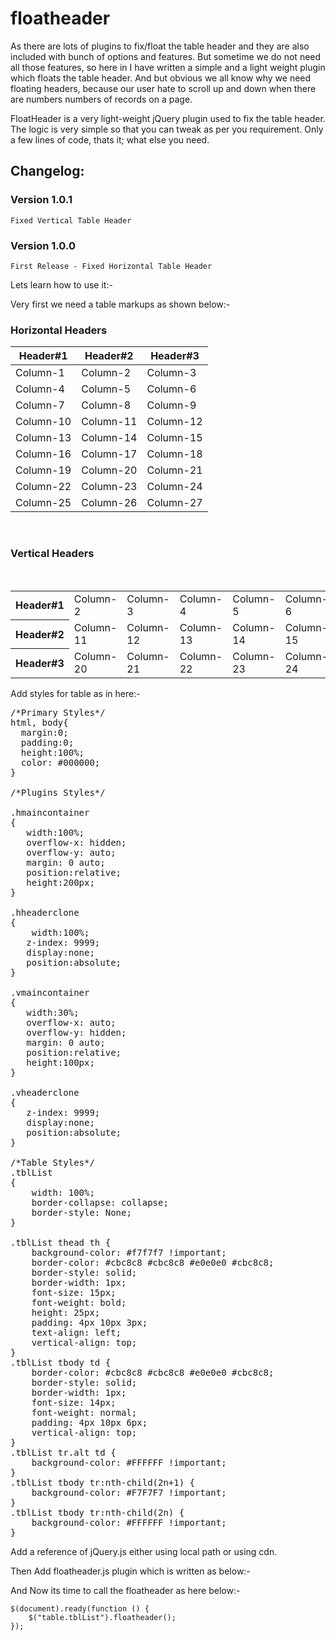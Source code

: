 # floatheader
As there are lots of plugins to fix/float the table header and they are also included with bunch of options and features. But sometime we do not need all those features, so here in I have written a simple and a light weight plugin which floats the table header. And but obvious we all know why we need floating headers, because our user hate to scroll up and down when there are numbers numbers of records on a page.

FloatHeader is a very light-weight jQuery plugin used to fix the table header. The logic is very simple so that you can tweak as per you requirement. Only a few lines of code, thats it; what else you need.

<h2>Changelog:</h2>
<h3>Version 1.0.1</h3>

    Fixed Vertical Table Header

<h3>Version 1.0.0</h3>

    First Release - Fixed Horizontal Table Header


Lets learn how to use it:-

Very first we need a table markups as shown below:-

<h3>Horizontal Headers</h3>
<table class="tblList" width="100%" cellpadding="2" cellspacing="2">
<thead>
<tr>
<th>
Header#1
</th>
<th>
Header#2
</th>
<th>
Header#3
</th>
</tr>
</thead>
<tbody>
<tr>
<td>Column-1</td>
<td>Column-2</td>
<td>Column-3</td>
</tr>
<tr>
<td>Column-4</td>
<td>Column-5</td>
<td>Column-6</td>
</tr>
<tr>
<td>Column-7</td>
<td>Column-8</td>
<td>Column-9</td>
</tr>
<tr>
<td>Column-10</td>
<td>Column-11</td>
<td>Column-12</td>
</tr>
<tr>
<td>Column-13</td>
<td>Column-14</td>
<td>Column-15</td>
</tr>
<tr>
<td>Column-16</td>
<td>Column-17</td>
<td>Column-18</td>
</tr>
<tr>
<td>Column-19</td>
<td>Column-20</td>
<td>Column-21</td>
</tr>
<tr>
<td>Column-22</td>
<td>Column-23</td>
<td>Column-24</td>
</tr>
<tr>
<td>Column-25</td>
<td>Column-26</td>
<td>Column-27</td>
</tr>
</tbody>
</table>
<br>
<h3>Vertical Headers</h3>
<br>
    <table id="vtable" class="tblList">
      <tbody>
        <tr>
          <th>Header#1</th>
          <td>Column-2</td>
          <td>Column-3</td>
          <td>Column-4</td>
          <td>Column-5</td>
          <td>Column-6</td>
          <td>Column-7</td>
          <td>Column-8</td>
          <td>Column-9</td>
        </tr>
        <tr>
          <th>Header#2</th>
          <td>Column-11</td>
          <td>Column-12</td>
          <td>Column-13</td>
          <td>Column-14</td>
          <td>Column-15</td>
          <td>Column-16</td>
          <td>Column-17</td>
          <td>Column-18</td>
        </tr>
        <tr>
          <th>Header#3</th>
          <td>Column-20</td>
          <td>Column-21</td>
          <td>Column-22</td>
          <td>Column-23</td>
          <td>Column-24</td>
          <td>Column-25</td>
          <td>Column-26</td>
          <td>Column-27</td>
        </tr>
      </tbody>
    </table>

Add styles for table as in here:-
<pre>
/*Primary Styles*/
html, body{
  margin:0;
  padding:0;
  height:100%;
  color: #000000;
}

/*Plugins Styles*/

.hmaincontainer
{
   width:100%; 
   overflow-x: hidden; 
   overflow-y: auto; 
   margin: 0 auto; 
   position:relative; 
   height:200px; 
}

.hheaderclone
{
    width:100%;
   z-index: 9999; 
   display:none; 
   position:absolute; 
}

.vmaincontainer
{
   width:30%; 
   overflow-x: auto; 
   overflow-y: hidden; 
   margin: 0 auto; 
   position:relative; 
   height:100px; 
}

.vheaderclone
{
   z-index: 9999; 
   display:none; 
   position:absolute; 
}

/*Table Styles*/
.tblList
{
    width: 100%; 
    border-collapse: collapse; 
    border-style: None;
}

.tblList thead th {
    background-color: #f7f7f7 !important;
    border-color: #cbc8c8 #cbc8c8 #e0e0e0 #cbc8c8;
    border-style: solid;
    border-width: 1px;
    font-size: 15px;
    font-weight: bold;
    height: 25px;
    padding: 4px 10px 3px;
    text-align: left;
    vertical-align: top;
}
.tblList tbody td {
    border-color: #cbc8c8 #cbc8c8 #e0e0e0 #cbc8c8;
    border-style: solid;
    border-width: 1px;
    font-size: 14px;
    font-weight: normal;
    padding: 4px 10px 6px;
    vertical-align: top;
}
.tblList tr.alt td {
    background-color: #FFFFFF !important;
}
.tblList tbody tr:nth-child(2n+1) {
    background-color: #F7F7F7 !important;
}
.tblList tbody tr:nth-child(2n) {
    background-color: #FFFFFF !important;
}
</pre>

Add a reference of jQuery.js either using local path or using cdn.

<script src="jquery.js"></script>

Then Add floatheader.js plugin which is written as below:-

<script src="jquery.floatheader.js"></script>

And Now its time to call the floatheader as here below:-

    $(document).ready(function () {
        $("table.tblList").floatheader();
    });
